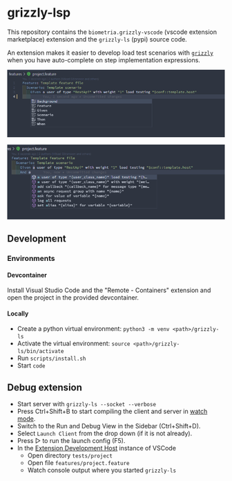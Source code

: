 # grizzly-lsp

This repository contains the `biometria.grizzly-vscode` (vscode extension marketplace) extension and the `grizzly-ls` (pypi) source code.

An extension makes it easier to develop load test scenarios with [`grizzly`](https://biometria-se.github.io) when you have auto-complete on step implementation expressions.

![Screenshot of keyword auto-complete](https://github.com/Biometria-se/grizzly-lsp/raw/main/assets/images/screenshot-auto-complete-keywords.png)

![Screenshot of step expressions auto-complete](https://github.com/Biometria-se/grizzly-lsp/raw/main/assets/images/screenshot-auto-complete-step-expressions.png)

## Development

### Environments

#### Devcontainer

Install Visual Studio Code and the "Remote - Containers" extension and open the project in the provided devcontainer.

#### Locally

-   Create a python virtual environment: `python3 -m venv <path>/grizzly-ls`
-   Activate the virtual environment: `source <path>/grizzly-ls/bin/activate`
-   Run `scripts/install.sh`
-   Start `code`

## Debug extension

-   Start server with `grizzly-ls --socket --verbose`
-   Press Ctrl+Shift+B to start compiling the client and server in [watch mode](https://code.visualstudio.com/docs/editor/tasks#:~:text=The%20first%20entry%20executes,the%20HelloWorld.js%20file.).
-   Switch to the Run and Debug View in the Sidebar (Ctrl+Shift+D).
-   Select `Launch Client` from the drop down (if it is not already).
-   Press ▷ to run the launch config (F5).
-   In the [Extension Development Host](https://code.visualstudio.com/api/get-started/your-first-extension#:~:text=Then%2C%20inside%20the%20editor%2C%20press%20F5.%20This%20will%20compile%20and%20run%20the%20extension%20in%20a%20new%20Extension%20Development%20Host%20window.) instance of VSCode
    -   Open directory `tests/project`
    -   Open file `features/project.feature`
    -   Watch console output where you started `grizzly-ls`
